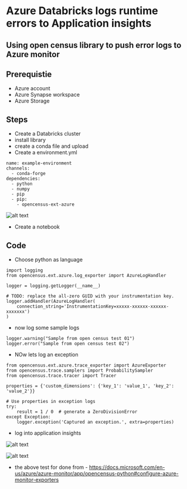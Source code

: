 # Azure Databricks logs runtime errors to Application insights

## Using open census library to push error logs to Azure monitor

## Prerequistie

- Azure account
- Azure Synapse workspace
- Azure Storage

## Steps

- Create a Databricks cluster
- install library
- create a conda file and upload
- Create a environment.yml

```
name: example-environment
channels:
  - conda-forge
dependencies:
  - python
  - numpy
  - pip
  - pip:
    - opencensus-ext-azure
```

![alt text](https://github.com/balakreshnan/Samples2021/blob/main/adb/images/opencensus1.jpg "Service Health")

- Create a notebook

## Code

- Choose python as language

```
import logging
from opencensus.ext.azure.log_exporter import AzureLogHandler

logger = logging.getLogger(__name__)
```

```
# TODO: replace the all-zero GUID with your instrumentation key.
logger.addHandler(AzureLogHandler(
    connection_string='InstrumentationKey=xxxxx-xxxxxx-xxxxxx-xxxxxxx')
)
```

- now log some sample logs

```
logger.warning("Sample from open census test 01")
logger.error("Sample from open census test 02")
```

- NOw lets log an exception

```
from opencensus.ext.azure.trace_exporter import AzureExporter
from opencensus.trace.samplers import ProbabilitySampler
from opencensus.trace.tracer import Tracer
```

```
properties = {'custom_dimensions': {'key_1': 'value_1', 'key_2': 'value_2'}}

# Use properties in exception logs
try:
    result = 1 / 0  # generate a ZeroDivisionError
except Exception:
    logger.exception('Captured an exception.', extra=properties)
```

- log into application insights

![alt text](https://github.com/balakreshnan/Samples2021/blob/main/adb/images/opencensus3.jpg "Service Health")

![alt text](https://github.com/balakreshnan/Samples2021/blob/main/adb/images/opencensus4.jpg "Service Health")

- the above test for done from - https://docs.microsoft.com/en-us/azure/azure-monitor/app/opencensus-python#configure-azure-monitor-exporters